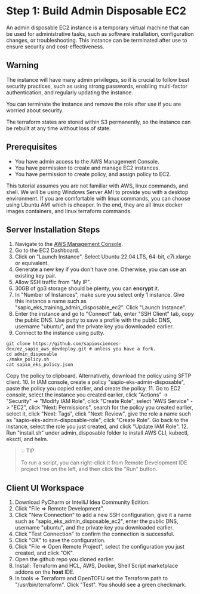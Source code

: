 # Step 1: Build Admin Disposable EC2
An admin disposable EC2 instance is a temporary virtual machine that can be used for administrative tasks, such as software installation, configuration changes, or troubleshooting. This instance can be terminated after use to ensure security and cost-effectiveness.

## Warning
The instance will have many admin privileges, so it is crucial to follow best security practices, such as using strong passwords, enabling multi-factor authentication, and regularly updating the instance.

You can terminate the instance and remove the role after use if you are worried about security.

The terraform states are stored within S3 permanently, so the instance can be rebuilt at any time without loss of state.

## Prerequisites
- You have admin access to the AWS Management Console.
- You have permission to create and manage EC2 instances.
- You have permission to create policy, and assign policy to EC2.

This tutorial assumes you are not familiar with AWS, linux commands, and shell. We will be using Windows Server AMI to provide you with a desktop environment. If you are comfortable with linux commands, you can choose using Ubuntu AMI which is cheaper. In the end, they are all linux docker images containers, and linux terraform commands.

## Server Installation Steps
1. Navigate to the [AWS Management Console](https://aws.amazon.com/console/).
2. Go to the EC2 Dashboard.
3. Click on "Launch Instance". Select Ubuntu 22.04 LTS, 64-bit, c7i.xlarge or equivalent.
4. Generate a new key if you don't have one. Otherwise, you can use an existing key pair.
5. Allow SSH traffic from "My IP".
6. 30GB of gp3 storage should be plenty, you can **encrypt** it.
7. In "Number of Instances", make sure you select only 1 instance. Give this instance a name such as "sapio_eks_training_admin_disposable_ec2". Click "Launch Instance".
8. Enter the instance and go to "Connect" tab, enter "SSH Client" tab, copy the public DNS. Use putty to save a profile with the public DNS, username "ubuntu", and the private key you downloaded earlier.
9. Connect to the instance using putty.
```shell
git clone https://github.com/sapiosciences-dev/ez_sapio_aws_devdeploy.git # unless you have a fork.
cd admin_disposable
./make_policy.sh
cat sapio_eks_policy.json
```
Copy the policy to clipboard. Alternatively, download the policy using SFTP client.
10. In IAM console, create a policy "sapio-eks-admin-disposable", paste the policy you copied earlier, and create the policy. 
11. Go to EC2 console, select the instance you created earlier, click "Actions" -> "Security" -> "Modify IAM Role", click "Create Role", select "AWS Service" -> "EC2", click "Next: Permissions", search for the policy you created earlier, select it, click "Next: Tags", click "Next: Review", give the role a name such as "sapio-eks-admin-disposable-role", click "Create Role". Go back to the instance, select the role you just created, and click "Update IAM Role".
12. Run "install.sh" under admin_disposable folder to install AWS CLI, kubectl, eksctl, and helm.
> 💡 TIP
>
> To run a script, you can right-click it from Remote Development IDE project tree on the left, and then click the "Run" button.

## Client UI Workspace
1. Download PyCharm or IntelliJ Idea Community Edition.
2. Click "File => Remote Development".
3. Click "New Connection" to add a new SSH configuration, give it a name such as "sapio_eks_admin_disposable_ec2", enter the public DNS, username "ubuntu", and the private key you downloaded earlier.
4. Click "Test Connection" to confirm the connection is successful.
5. Click "OK" to save the configuration.
6. Click "File => Open Remote Project", select the configuration you just created, and click "OK".
7. Open the github repo you cloned earlier.
8. Install: Terraform and HCL, AWS, Docker, Shell Script marketplace addons on the **host** IDE.
9. In tools => Terraform and OpenTOFU set the Terraform path to "/usr/bin/terraform". Click "Test". You should see a green checkmark.